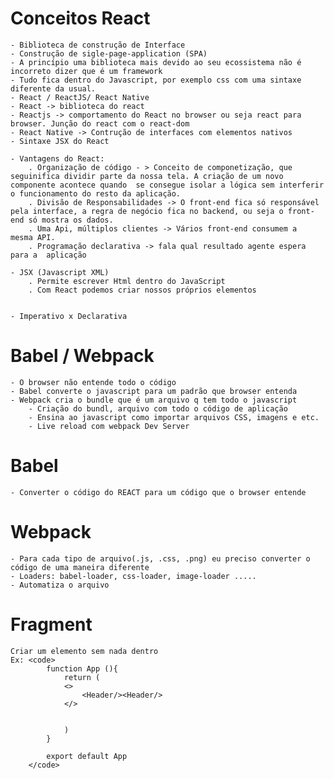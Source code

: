 # Conceitos React
    - Biblioteca de construção de Interface
    - Construção de sigle-page-application (SPA) 
    - A princípio uma biblioteca mais devido ao seu ecossistema não é incorreto dizer que é um framework
    - Tudo fica dentro do Javascript, por exemplo css com uma sintaxe diferente da usual.
    - React / ReactJS/ React Native
    - React -> biblioteca do react
    - Reactjs -> comportamento do React no browser ou seja react para browser. Junção do react com o react-dom
    - React Native -> Contrução de interfaces com elementos nativos 
    - Sintaxe JSX do React

    - Vantagens do React:
        . Organização de código - > Conceito de componetização, que seguinifica dividir parte da nossa tela. A criação de um novo componente acontece quando  se consegue isolar a lógica sem interferir o funcionamento do resto da aplicação.
        . Divisão de Responsabilidades -> O front-end fica só responsável pela interface, a regra de negócio fica no backend, ou seja o front-end só mostra os dados.
        . Uma Api, múltiplos clientes -> Vários front-end consumem a  mesma API.
        . Programação declarativa -> fala qual resultado agente espera para a  aplicação

    - JSX (Javascript XML)
        . Permite escrever Html dentro do JavaScript
        . Com React podemos criar nossos próprios elementos


    - Imperativo x Declarativa

# Babel / Webpack
    - O browser não entende todo o código
    - Babel converte o javascript para um padrão que browser entenda
    - Webpack cria o bundle que é um arquivo q tem todo o javascript 
        - Criação do bundl, arquivo com todo o código de aplicação
        - Ensina ao javascript como importar arquivos CSS, imagens e etc.
        - Live reload com webpack Dev Server

# Babel
    - Converter o código do REACT para um código que o browser entende

# Webpack
    - Para cada tipo de arquivo(.js, .css, .png) eu preciso converter o código de uma maneira diferente 
    - Loaders: babel-loader, css-loader, image-loader .....
    - Automatiza o arquivo    

# Fragment
    Criar um elemento sem nada dentro
    Ex: <code>
            function App (){
                return (
                <>
                    <Header/><Header/>
                </>
                
                
                )
            }

            export default App
        </code>